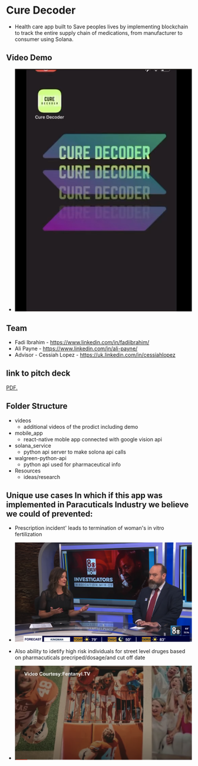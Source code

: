 # Cure Decoder 
  * Health care app built to Save peoples lives by implementing blockchain to track the entire supply chain of medications, from manufacturer to consumer using Solana.

## Video Demo 
* [![Cure Decoder- Demo](./demo.png)](https://youtu.be/N7PQhN_vgRc)

## Team
* Fadi Ibrahim - https://www.linkedin.com/in/fadiibrahim/
* Ali Payne - https://www.linkedin.com/in/ali-payne/
* Advisor - Cessiah Lopez - https://uk.linkedin.com/in/cessiahlopez 

## link to pitch deck
<a href="username.github.io/folder/document.pdf](https://github.com/payneal/cure_decoder/blob/main/pitch_decki/Cure Decoder Pitch Deck Presentation.pdf" target="_blank">PDF.</a>

## Folder Structure
* videos 
    * additional videos of the prodict including demo
* mobile_app
    * react-native moble app connected with google vision api
* solana_service
    * python api server to make solona api calls
* walgreen-python-api
    * python api used for pharmaceutical info
* Resources
    * ideas/research 

## Unique use cases In which if this app was implemented in Paracuticals Industry we believe we could of prevented:
* Prescription incident' leads to termination of woman's in vitro fertilization
* [![Prescription Incedent 1](./pi1.png)](https://youtu.be/tVI3Kj_8PxE?si=advUSpfGKKxYQCcm)

* Also ability to idetify high risk individuals for street level druges based on pharmacuticals precriped/dosage/and cut off date
* [![Prescription Incedent 1](./pi2.png)](https://youtu.be/5KoHCf3VC9I?si=_XraIY3h0KOpL6U8)
